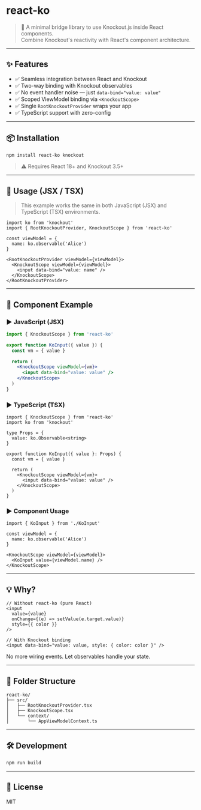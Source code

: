 # react-ko

> 🧠 A minimal bridge library to use Knockout.js inside React components.  
> Combine Knockout's reactivity with React's component architecture.

---

## ✨ Features

- ✅ Seamless integration between React and Knockout
- ✅ Two-way binding with Knockout observables
- ✅ No event handler noise — just `data-bind="value: value"`
- ✅ Scoped ViewModel binding via `<KnockoutScope>`
- ✅ Single `RootKnockoutProvider` wraps your app
- ✅ TypeScript support with zero-config

---

## 📦 Installation

```bash
npm install react-ko knockout
```

> ⚠️ Requires React 18+ and Knockout 3.5+

---

## 🚀 Usage (JSX / TSX)

> This example works the same in both JavaScript (JSX) and TypeScript (TSX) environments.

```tsx
import ko from 'knockout'
import { RootKnockoutProvider, KnockoutScope } from 'react-ko'

const viewModel = {
  name: ko.observable('Alice')
}

<RootKnockoutProvider viewModel={viewModel}>
  <KnockoutScope viewModel={viewModel}>
    <input data-bind="value: name" />
  </KnockoutScope>
</RootKnockoutProvider>
```

---

## 🧩 Component Example

### ▶️ JavaScript (JSX)

```jsx
import { KnockoutScope } from 'react-ko'

export function KoInput({ value }) {
  const vm = { value }

  return (
    <KnockoutScope viewModel={vm}>
      <input data-bind="value: value" />
    </KnockoutScope>
  )
}
```

### ▶️ TypeScript (TSX)

```tsx
import { KnockoutScope } from 'react-ko'
import ko from 'knockout'

type Props = {
  value: ko.Observable<string>
}

export function KoInput({ value }: Props) {
  const vm = { value }

  return (
    <KnockoutScope viewModel={vm}>
      <input data-bind="value: value" />
    </KnockoutScope>
  )
}
```

### ▶️ Component Usage

```tsx
import { KoInput } from './KoInput'

const viewModel = {
  name: ko.observable('Alice')
}

<KnockoutScope viewModel={viewModel}>
  <KoInput value={viewModel.name} />
</KnockoutScope>
```

---

## 💡 Why?

```tsx
// Without react-ko (pure React)
<input
  value={value}
  onChange={(e) => setValue(e.target.value)}
  style={{ color }}
/>

// With Knockout binding
<input data-bind="value: value, style: { color: color }" />
```

No more wiring events. Let observables handle your state.

---

## 📁 Folder Structure

```
react-ko/
├── src/
│   ├── RootKnockoutProvider.tsx
│   ├── KnockoutScope.tsx
│   └── context/
│       └── AppViewModelContext.ts
```

---

## 🛠 Development

```bash
npm run build
```

---

## 📄 License

MIT